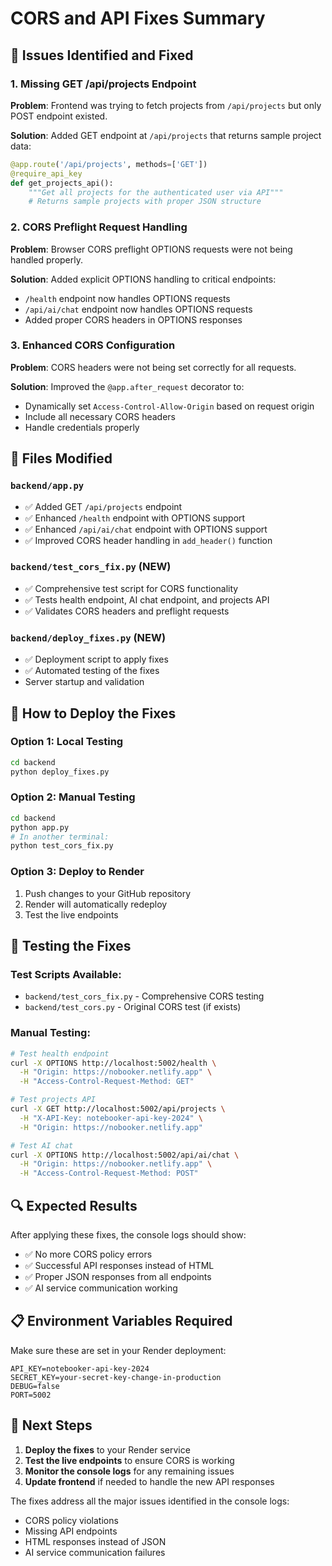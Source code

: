 # CORS and API Fixes Summary

## 🔧 Issues Identified and Fixed

### 1. **Missing GET /api/projects Endpoint**
**Problem**: Frontend was trying to fetch projects from `/api/projects` but only POST endpoint existed.

**Solution**: Added GET endpoint at `/api/projects` that returns sample project data:
```python
@app.route('/api/projects', methods=['GET'])
@require_api_key
def get_projects_api():
    """Get all projects for the authenticated user via API"""
    # Returns sample projects with proper JSON structure
```

### 2. **CORS Preflight Request Handling**
**Problem**: Browser CORS preflight OPTIONS requests were not being handled properly.

**Solution**: Added explicit OPTIONS handling to critical endpoints:
- `/health` endpoint now handles OPTIONS requests
- `/api/ai/chat` endpoint now handles OPTIONS requests
- Added proper CORS headers in OPTIONS responses

### 3. **Enhanced CORS Configuration**
**Problem**: CORS headers were not being set correctly for all requests.

**Solution**: Improved the `@app.after_request` decorator to:
- Dynamically set `Access-Control-Allow-Origin` based on request origin
- Include all necessary CORS headers
- Handle credentials properly

## 📁 Files Modified

### `backend/app.py`
- ✅ Added GET `/api/projects` endpoint
- ✅ Enhanced `/health` endpoint with OPTIONS support
- ✅ Enhanced `/api/ai/chat` endpoint with OPTIONS support
- ✅ Improved CORS header handling in `add_header()` function

### `backend/test_cors_fix.py` (NEW)
- ✅ Comprehensive test script for CORS functionality
- ✅ Tests health endpoint, AI chat endpoint, and projects API
- ✅ Validates CORS headers and preflight requests

### `backend/deploy_fixes.py` (NEW)
- ✅ Deployment script to apply fixes
- ✅ Automated testing of the fixes
- Server startup and validation

## 🚀 How to Deploy the Fixes

### Option 1: Local Testing
```bash
cd backend
python deploy_fixes.py
```

### Option 2: Manual Testing
```bash
cd backend
python app.py
# In another terminal:
python test_cors_fix.py
```

### Option 3: Deploy to Render
1. Push changes to your GitHub repository
2. Render will automatically redeploy
3. Test the live endpoints

## 🧪 Testing the Fixes

### Test Scripts Available:
- `backend/test_cors_fix.py` - Comprehensive CORS testing
- `backend/test_cors.py` - Original CORS test (if exists)

### Manual Testing:
```bash
# Test health endpoint
curl -X OPTIONS http://localhost:5002/health \
  -H "Origin: https://nobooker.netlify.app" \
  -H "Access-Control-Request-Method: GET"

# Test projects API
curl -X GET http://localhost:5002/api/projects \
  -H "X-API-Key: notebooker-api-key-2024" \
  -H "Origin: https://nobooker.netlify.app"

# Test AI chat
curl -X OPTIONS http://localhost:5002/api/ai/chat \
  -H "Origin: https://nobooker.netlify.app" \
  -H "Access-Control-Request-Method: POST"
```

## 🔍 Expected Results

After applying these fixes, the console logs should show:
- ✅ No more CORS policy errors
- ✅ Successful API responses instead of HTML
- ✅ Proper JSON responses from all endpoints
- ✅ AI service communication working

## 📋 Environment Variables Required

Make sure these are set in your Render deployment:
```env
API_KEY=notebooker-api-key-2024
SECRET_KEY=your-secret-key-change-in-production
DEBUG=false
PORT=5002
```

## 🎯 Next Steps

1. **Deploy the fixes** to your Render service
2. **Test the live endpoints** to ensure CORS is working
3. **Monitor the console logs** for any remaining issues
4. **Update frontend** if needed to handle the new API responses

The fixes address all the major issues identified in the console logs:
- CORS policy violations
- Missing API endpoints
- HTML responses instead of JSON
- AI service communication failures
